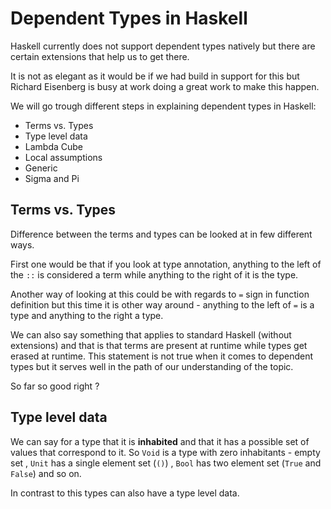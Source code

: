 # Dependent Types in Haskell

Haskell currently does not support dependent types natively but there are certain extensions that help us to get there.

It is not as elegant as it would be if we had build in support for this but Richard Eisenberg is busy at work doing a great
work to make this happen. 

We will go trough different steps in explaining dependent types in Haskell:

* Terms vs. Types
* Type level data
* Lambda Cube
* Local assumptions
* Generic 
* Sigma and Pi

## Terms vs. Types
Difference between the terms and types can be looked at in few different ways. 

First one would be that if you look at type annotation, anything to the left of the `::` is considered a term while anything to the right of it is the type.

Another way of looking at this could be with regards to `=` sign in function definition but this time it is other way around - anything to the left of `=` is a type and anything to the right a type. 

We can also say something that applies to standard Haskell (without extensions) and that is that terms are present at runtime while types get erased at runtime. This statement is not true when it comes to dependent types but it serves well in the path of our understanding of the topic.

So far so good right ?

## Type level data
We can say for a type that it is **inhabited** and that it has a possible set of values that correspond to it. So `Void` is a type with zero inhabitants - empty set , `Unit` has a single element set (`()`) , `Bool` has two element set (`True` and `False`) and so on.

In contrast to this types can also have a type level data.
